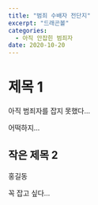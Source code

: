```yaml
---
title: "범죄 수배자 전단지"
excerpt: "드래곤볼"
categories: 
  - 아직 안잡힌 범죄자
date: 2020-10-20
---
```


# 제목 1

아직 범죄자를 잡지 못했다...

어떡하지...

## 작은 제목 2

홍길동

꼭 잡고 싶다...
